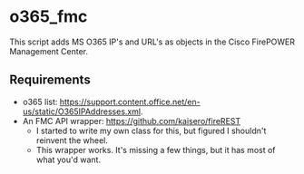 # o365_fmc
This script adds MS O365 IP's and URL's as objects in the Cisco FirePOWER Management Center.
## Requirements
- o365 list: https://support.content.office.net/en-us/static/O365IPAddresses.xml.
- An FMC API wrapper: https://github.com/kaisero/fireREST
  - I started to write my own class for this, but figured I shouldn't reinvent the wheel.
  - This wrapper works. It's missing a few things, but it has most of what you'd want.
